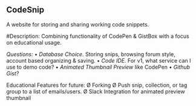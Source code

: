 ## CodeSnip

A website for storing and sharing working code snippets.

#Description: Combining functionality of CodePen & GistBox with a focus on educational usage. 

*Questions:*
 • _Database Choice._ Storing snips, browsing forum style, account based organizing & saving.
 • _Code IDE._ For v1, what service can I use to demo code?
 • _Animated Thumbnail Preview_ like CodePen
 • _Github Gist?_
 
Educational Features for future:
  Ø Forking
  Ø Push snip, collection, or tag group to a list of emails/users.
  Ø Slack Integration for animated preview thumbnail
